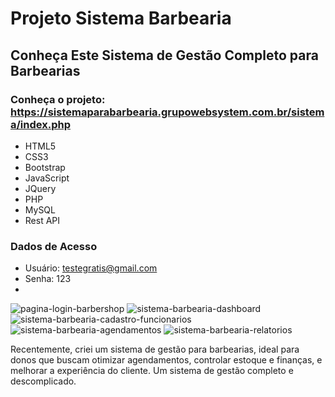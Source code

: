 # Projeto Sistema Barbearia
## Conheça Este Sistema de Gestão Completo para Barbearias
### Conheça o projeto: https://sistemaparabarbearia.grupowebsystem.com.br/sistema/index.php
- HTML5
- CSS3
- Bootstrap
- JavaScript
- JQuery
- PHP
- MySQL
- Rest API

### Dados de Acesso
- Usuário: testegratis@gmail.com
- Senha: 123
- 
![pagina-login-barbershop](https://github.com/user-attachments/assets/633f4943-09a3-41c2-a8ca-bd4540c39656)
![sistema-barbearia-dashboard](https://github.com/user-attachments/assets/544e0406-8611-4170-b2dc-d5c5914187bc)
![sistema-barbearia-cadastro-funcionarios](https://github.com/user-attachments/assets/63aeba4a-c572-40b3-8785-addda736527d)
![sistema-barbearia-agendamentos](https://github.com/user-attachments/assets/7b74f62d-7bc6-4dd6-9465-83e7bdfd20a6)
![sistema-barbearia-relatorios](https://github.com/user-attachments/assets/08885321-6f3b-4ba2-b8e6-64b974aa44df)

Recentemente, criei um sistema de gestão para barbearias, ideal para donos que buscam otimizar agendamentos, controlar estoque e finanças, e melhorar a experiência do cliente. Um sistema de gestão completo e descomplicado.
